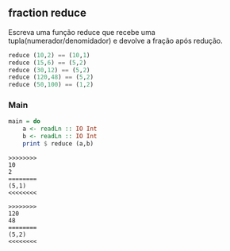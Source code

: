 ## fraction reduce
[](solver.hs)
Escreva uma função reduce que recebe uma tupla(numerador/denomidador) e devolve a fração após redução.

```hs
reduce (10,2) == (10,1)
reduce (15,6) == (5,2)
reduce (30,12) == (5,2)
reduce (120,48) == (5,2)
reduce (50,100) == (1,2)
```


<!--MAIN_BEGIN-->
### Main
```hs
main = do
    a <- readLn :: IO Int
    b <- readLn :: IO Int
    print $ reduce (a,b)

```
<!--MAIN_END-->

```
>>>>>>>>
10
2
========
(5,1)
<<<<<<<<

>>>>>>>>
120
48
========
(5,2)
<<<<<<<<
```